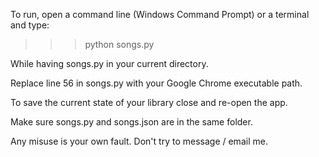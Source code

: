 To run, open a command line (Windows Command Prompt) or a terminal and type:

>>> python songs.py

While having songs.py in your current directory.

Replace line 56 in songs.py with your Google Chrome executable path.

To save the current state of your library close and re-open the app.

Make sure songs.py and songs.json are in the same folder.

Any misuse is your own fault. Don't try to message / email me.
